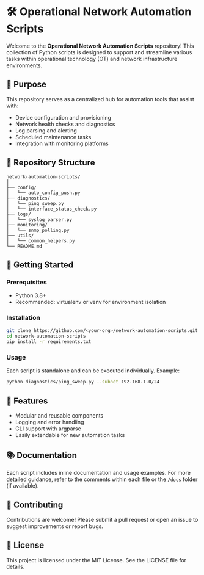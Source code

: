 # 🛠️ Operational Network Automation Scripts

Welcome to the **Operational Network Automation Scripts** repository! This collection of Python scripts is designed to support and streamline various tasks within operational technology (OT) and network infrastructure environments.

## 📌 Purpose

This repository serves as a centralized hub for automation tools that assist with:
- Device configuration and provisioning
- Network health checks and diagnostics
- Log parsing and alerting
- Scheduled maintenance tasks
- Integration with monitoring platforms

## 📁 Repository Structure

```
network-automation-scripts/
│
├── config/
│   └── auto_config_push.py
├── diagnostics/
│   └── ping_sweep.py
│   └── interface_status_check.py
├── logs/
│   └── syslog_parser.py
├── monitoring/
│   └── snmp_polling.py
├── utils/
│   └── common_helpers.py
└── README.md
```

## 🚀 Getting Started

### Prerequisites
- Python 3.8+
- Recommended: virtualenv or venv for environment isolation

### Installation
```bash
git clone https://github.com/<your-org>/network-automation-scripts.git
cd network-automation-scripts
pip install -r requirements.txt
```

### Usage
Each script is standalone and can be executed individually. Example:
```bash
python diagnostics/ping_sweep.py --subnet 192.168.1.0/24
```

## 🧰 Features

- Modular and reusable components
- Logging and error handling
- CLI support with argparse
- Easily extendable for new automation tasks

## 📚 Documentation

Each script includes inline documentation and usage examples. For more detailed guidance, refer to the comments within each file or the `/docs` folder (if available).

## 🤝 Contributing

Contributions are welcome! Please submit a pull request or open an issue to suggest improvements or report bugs.

## 📄 License

This project is licensed under the MIT License. See the LICENSE file for details.

